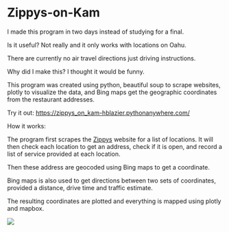 # Zippys-on-Kam
 
I made this program in two days instead of studying for a final.

Is it useful? Not really and it only works with locations on Oahu.

There are currently no air travel directions just driving instructions.

Why did I make this? I thought it would be funny.

This program was created using python, beautiful soup to scrape websites, plotly to visualize the data, and Bing maps get the geographic coordinates from the restaurant addresses.

Try it out: https://zippys_on_kam-hblazier.pythonanywhere.com/

How it works:

The program first scrapes the [Zippys](https://www.zippys.com/) website for a list of locations. It will then check each location to get an address, check if it is open, and record a list of service provided at each location.

Then these address are geocoded using Bing maps to get a coordinate.

Bing maps is also used to get directions between two sets of coordinates, provided a distance, drive time and traffic estimate.

The resulting coordinates are plotted and everything is mapped using plotly and mapbox.

<img class="ui image" src="https://github.com/hbzxc/hbzxc.github.io/tree/master/images/Zippys_on_Kam.PNG">
